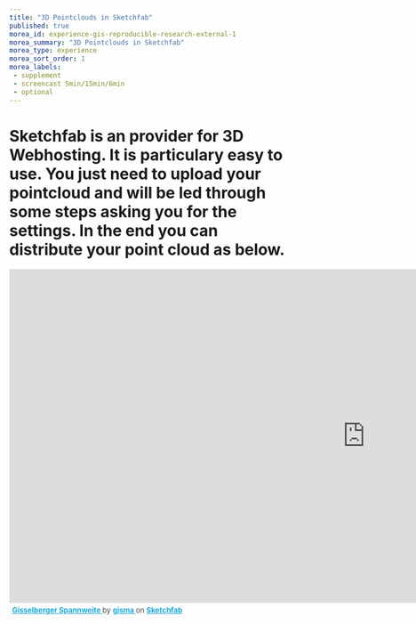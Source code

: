 ```yaml
---
title: "3D Pointclouds in Sketchfab"
published: true
morea_id: experience-gis-reproducible-research-external-1
morea_summary: "3D Pointclouds in Sketchfab"
morea_type: experience
morea_sort_order: 1
morea_labels:
 - supplement
 - screencast 5min/15min/6min
 - optional
---
```

# Sketchfab is an provider for 3D Webhosting. It is particulary easy to use. You just need to upload your pointcloud and will be led through some steps asking you for the settings. In the end you can distribute your point cloud as below. 

<div class="sketchfab-embed-wrapper"> <iframe title="Gisselberger Spannweite" frameborder="0" allowfullscreen mozallowfullscreen="true" webkitallowfullscreen="true" allow="autoplay; fullscreen; xr-spatial-tracking" xr-spatial-tracking execution-while-out-of-viewport execution-while-not-rendered web-share width="1280" height="600" src="https://sketchfab.com/models/c38b78f3c0b04102abe46f92cb5c4fd9/embed?ui_theme=dark"> </iframe> <p style="font-size: 13px; font-weight: normal; margin: 5px; color: #4A4A4A;"> <a href="https://sketchfab.com/3d-models/gisselberger-spannweite-c38b78f3c0b04102abe46f92cb5c4fd9?utm_medium=embed&utm_campaign=share-popup&utm_content=c38b78f3c0b04102abe46f92cb5c4fd9" target="_blank" style="font-weight: bold; color: #1CAAD9;"> Gisselberger Spannweite </a> by <a href="https://sketchfab.com/gisma?utm_medium=embed&utm_campaign=share-popup&utm_content=c38b78f3c0b04102abe46f92cb5c4fd9" target="_blank" style="font-weight: bold; color: #1CAAD9;"> gisma </a> on <a href="https://sketchfab.com?utm_medium=embed&utm_campaign=share-popup&utm_content=c38b78f3c0b04102abe46f92cb5c4fd9" target="_blank" style="font-weight: bold; color: #1CAAD9;">Sketchfab</a></p></div>